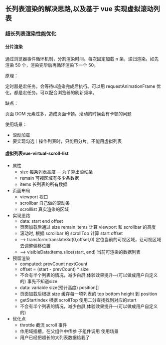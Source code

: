 ## 长列表渲染的解决思路,以及基于 vue 实现虚拟滚动列表
### 超长列表渲染性能优化
#### 分片渲染

通过浏览器事件循环机制，分割渲染时间。每次固定加载 n 条，递归渲染。如先渲染 50 个，渲染完毕后再循环渲染下一个 50。

原理：

定时器是宏任务，会等待ui渲染完成后执行。可以用 requestAnimationFrame 优化，都是宏任务，可以配合浏览器的刷新频率。

缺点：

页面 DOM 元素过多，造成页面卡顿。滚动的时候会有卡顿的问题

使用场景：
+ 滚动加载
+ 要实现勾选｜操作列表时，只能用分片，不能用虚拟列表
#### 虚拟列表vue-virtual-scroll-list  
- 属性
  - size 每条列表高度 -- 为了算出滚动条
  - remain 可视区域有多少条数据
  - items 长列表的所有数据
- 页面布局
   - viewport 视口
   - scrollbar 自己做的滚动条
   - scrolllist 真实渲染的区域
- 实现思路
   - data: start end offset
   - 页面加载后通过 size remain items 计算 viewport 和 scrollbar 的高度
   - 滚动时, 根据 scrollbar 的 scrollTop 计算 start offset 
   - --> transform:translate3d(0,offset,0) 定位当前的可视区域，让可视区域去调整偏移位置
   - --> visibleData:items.slice(start, end) 当前可渲染的数据列表
- 预留渲染
   - computed: prevCount nextCount
   - offset = (start - prevCount) * size
   - 不会有半个列表的情况，减少白屏,体验效果提升--(可以做成用户自定义的)
    事先不知道size
   - data: variable size(预计高度) position[]
   - 页面加载后根据 size 缓存每一项列表的 top bottom height 到 position
   - getStartIndex 根据 scrollTop 使用二分查找找到对应的start
   - 不会有半个列表的情况，减少白屏,体验效果提升--(可以做成用户自定义的)
- 优化点
   - throttle 截流 scroll 事件
   - 作用域插槽，在父组件中传参 子组件调用
    使用场景
   - 用户已经把超长的大列表数据给我了